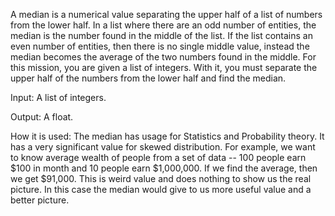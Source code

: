 A median is a numerical value separating the upper half of a list of numbers from the lower half. In a list where there are an odd number of entities, the median is the number found in the middle of the list. If the list contains an even number of entities, then there is no single middle value, instead the median becomes the average of the two numbers found in the middle. For this mission, you are given a list of integers. With it, you must separate the upper half of the numbers from the lower half and find the median.

Input: A list of integers.

Output: A float.

How it is used: The median has usage for Statistics and Probability theory. It has a very significant value for skewed distribution. For example, we want to know average wealth of people from a set of data -- 100 people earn $100 in month and 10 people earn $1,000,000. If we find the average, then we get $91,000. This is weird value and does nothing to show us the real picture. In this case the median would give to us more useful value and a better picture.